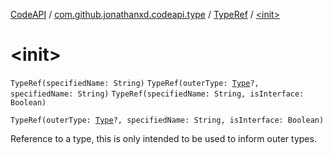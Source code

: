 [CodeAPI](../../index.md) / [com.github.jonathanxd.codeapi.type](../index.md) / [TypeRef](index.md) / [&lt;init&gt;](.)

# &lt;init&gt;

`TypeRef(specifiedName: String)`
`TypeRef(outerType: `[`Type`](http://docs.oracle.com/javase/6/docs/api/java/lang/reflect/Type.html)`?, specifiedName: String)`
`TypeRef(specifiedName: String, isInterface: Boolean)`

`TypeRef(outerType: `[`Type`](http://docs.oracle.com/javase/6/docs/api/java/lang/reflect/Type.html)`?, specifiedName: String, isInterface: Boolean)`

Reference to a type, this is only intended to be used to inform outer types.


